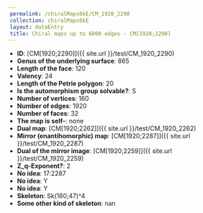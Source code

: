 ```yaml
--- 
 permalink: /chiralMaps6kE/CM_1920_2290 
 collection: chiralMaps6kE
 layout: dataEntry
 title: Chiral maps up to 6000 edges - CM[1920;2290]
---
```


- **ID**: [CM[1920;2290]]({{ site.url }}/test/CM_1920_2290)
- **Genus of the underlying surface**: 865
- **Length of the face**: 120
- **Valency**: 24
- **Length of the Petrie polygon**: 20
- **Is the automorphism group solvable?**: S
- **Number of vertices**: 160
- **Number of edges**: 1920
- **Number of faces**: 32
- **The map is self-**: none
- **Dual map**: [CM[1920;2262]]({{ site.url }}/test/CM_1920_2262)
- **Mirror (enantihomorphic) map**: [CM[1920;2287]]({{ site.url }}/test/CM_1920_2287)
- **Dual of the mirror image**: [CM[1920;2259]]({{ site.url }}/test/CM_1920_2259)
- **Z_q-Exponent?**: 2
- **No idea**:  17:2287
- **No idea**: Y
- **No idea**: Y
- **Skeleton**: Sk(160;47)^4
- **Some other kind of skeleton**: nan
